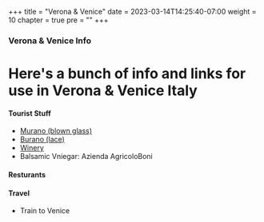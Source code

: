 +++
title = "Verona & Venice"
date = 2023-03-14T14:25:40-07:00
weight = 10
chapter = true
pre = "<b></b>"
+++

### Verona & Venice Info

# Here's a bunch of info and links for use in Verona & Venice Italy

#### Tourist Stuff
- [Murano (blown glass)](https://www.visitmuranoglassfactory.com/)
- [Burano (lace)](https://www.isoladiburano.it/en/lace.html)
- [Winery](https://www.bonialessandro.it/it)  
- Balsamic Vniegar:  Azienda AgricoloBoni 

#### Resturants

#### Travel
- Train to Venice
